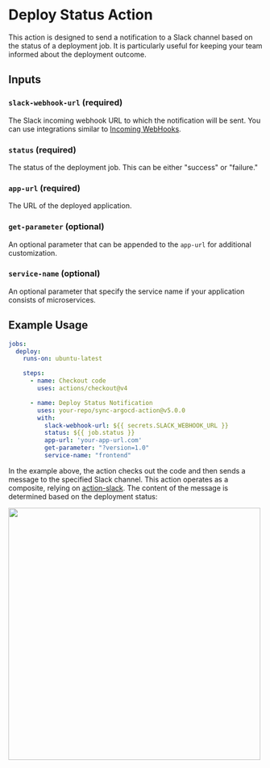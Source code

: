 # Deploy Status Action
This action is designed to send a notification to a Slack channel based on the status of a deployment job. It is particularly useful for keeping your team informed about the deployment outcome.

## Inputs

### `slack-webhook-url` (required)
The Slack incoming webhook URL to which the notification will be sent. You can use integrations similar to [Incoming WebHooks](https://quivomedia.slack.com/apps/A0F7XDUAZ-incoming-webhooks?tab=more_info).

### `status` (required)
The status of the deployment job. This can be either "success" or "failure."

### `app-url` (required)
The URL of the deployed application.

### `get-parameter` (optional)
An optional parameter that can be appended to the `app-url` for additional customization.

### `service-name` (optional)
An optional parameter that specify the service name if your application consists of microservices.

## Example Usage

```yaml
jobs:
  deploy:
    runs-on: ubuntu-latest

    steps:
      - name: Checkout code
        uses: actions/checkout@v4

      - name: Deploy Status Notification
        uses: your-repo/sync-argocd-action@v5.0.0
        with:
          slack-webhook-url: ${{ secrets.SLACK_WEBHOOK_URL }}
          status: ${{ job.status }}
          app-url: 'your-app-url.com'
          get-parameter: "?version=1.0"
          service-name: "frontend"
```

In the example above, the action checks out the code and then sends a message to the specified Slack channel.
This action operates as a composite, relying on [action-slack](https://github.com/8398a7/action-slack/). The content of the message is determined based on the deployment status:

<img src="https://github.com/amomama/amo-actions/assets/85172571/fd019a34-1503-4a6b-af8d-ea029dd5e571" width="500"/>
